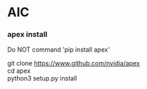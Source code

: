# AIC

### apex install
Do NOT command 'pip install apex'

git clone https://www.github.com/nvidia/apex \
cd apex \
python3 setup.py install